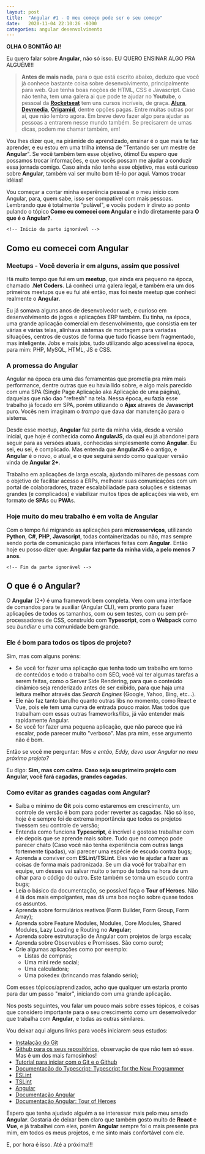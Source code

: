 ```yaml
---
layout: post
title:  "Angular #1 - O meu começo pode ser o seu começo"
date:   2020-11-04 22:10:26 -0300
categories: angular desenvolvimento
---
```


**OLHA O BONITÃO AI!**

Eu quero falar sobre **Angular**, não só isso. EU QUERO ENSINAR ALGO PRA ALGUÉM!!!

>**Antes de mais nada**, para o que está escrito abaixo, deduzo que você já conhece bastante coisa sobre desenvolvimento, principalmente para web. Que tenha boas noções de HTML, CSS e Javascript.
>Caso não tenha, tem uma galera ai que pode te ajudar no **Youtube**, o pessoal da [**Rocketseat**](https://rocketseat.com.br/) tem uns cursos incríveis, de graça. [**Alura**](https://www.alura.com.br/), [**Devmedia**](https://www.devmedia.com.br/), [**Origamid**](https://www.origamid.com/), dentre opções pagas. Entre muitas outras por aí, que não lembro agora. Em breve devo fazer algo para ajudar as pessoas a entrarem nesse mundo também. Se precisarem de umas dicas, podem me chamar também, em!

Vou lhes dizer que, na pirâmide do aprendizado, ensinar é o que mais te faz aprender, e eu estou em uma trilha intensa de "Tentando ser um mestre de **Angular**". Se você também tem esse objetivo, ótimo! Eu espero que possamos trocar informações, e que vocês possam me ajudar a conduzir essa jornada comigo. Caso ainda não tenha esse objetivo, mas está curioso sobre **Angular**, também vai ser muito bom tê-lo por aqui. Vamos trocar idéias!

Vou começar a contar minha experência pessoal e o meu inicio com Angular, para, quem sabe, isso ser compatível com mais pessoas. Lembrando que é totalmente "pulável", e vocês podem ir direto ao ponto pulando o tópico **Como eu comecei com Angular** e indo diretamente para **O que é o Angular?**.

```<!-- Inicio da parte ignorável -->```
## Como eu comecei com Angular

### Meetups - Você deveria ir em alguns, assim que possível

Há muito tempo que fui em um **meetup**, que ainda era pequeno na época, chamado **.Net Coders**. Lá conheci uma galera legal, e também era um dos primeiros meetups que eu fui até então, mas foi neste meetup que conheci realmente o **Angular**.

Eu já somava alguns anos de desenvolvedor web, e curioso em desenvolvimento de jogos e aplicações ERP também. Eu tinha, na época, uma grande aplicação comercial em desenvolvimento, que consistia em ter várias e várias telas, alinhava sistemas de montagem para variadas situações, centros de custos de forma que tudo ficasse bem fragmentado, mas inteligente. Jobs e mais jobs, tudo utilizando algo acessível na época, para mim: PHP, MySQL, HTML, JS e CSS.

### A promessa do Angular

Angular na época era uma das ferramentas que prometia pra mim mais performance, dentre outras que eu havia lido sobre, e algo mais parecido com uma SPA (Single Page Aplicação aka Aplicação de uma página), daquelas que não dao "refresh" na tela. Nessa época, eu fazia esse trabalho já focado em SPA, porém utilizando o **Ajax** através de **Javascript** puro. Vocês nem imaginam o *trampo* que dava dar manutenção para o sistema.

Desde esse meetup, **Angular** faz parte da minha vida, desde a versão inicial, que hoje é conhecida como **AngularJS**, da qual eu já abandonei para seguir para as versões atuais, conhecidas simplesmente como **Angular**. Eu sei, eu sei, é complicado. Mas entenda que **AngularJS** é o antigo, e **Angular** é o novo, o atual, e o que seguirá sendo como qualquer versão vinda de **Angular 2+**.

Trabalho em aplicações de larga escala, ajudando milhares de pessoas com o objetivo de facilitar acesso a ERPs, melhorar suas comunicações com um portal de colaboradores, trazer escalabiliadade para soluções e sistemas grandes (e complicados) e viabilizar muitos tipos de aplicações via web, em formato de **SPA**s ou **PWA**s.

### Hoje muito do meu trabalho é em volta de Angular

Com o tempo fui migrando as aplicações para **microsserviços**, utilizando **Python**, **C#**, **PHP**, **Javascript**, todas containerizadas ou não, mas sempre sendo porta de comunicação para interfaces feitas com **Angular**. Então hoje eu posso dizer que: **Angular faz parte da minha vida, a pelo menos 7 anos**.

```<!-- Fim da parte ignorável -->```

## O que é o Angular?

O **Angular** (2+) é uma framework bem completa. Vem com uma interface de comandos para te auxiliar (Angular CLI), vem pronto para fazer aplicações de todos os tamanhos, com ou sem testes, com ou sem pré-processadores de CSS, construído com **Typescript**, com o **Webpack** como seu *bundler* e uma comunidade bem grande.

### Ele é bom para todos os tipos de projeto?

Sim, mas com alguns poréns: 
* Se você for fazer uma aplicação que tenha todo um trabalho em torno de conteúdos e todo o trabalho com SEO, você vai ter algumas tarefas a serem feitas, como o Server Side Rendering, para que o conteúdo dinâmico seja renderizado antes de ser exibido, para que haja uma leitura melhor através das *Search Engines* (Google, Yahoo, Bing, etc...).
* Ele não faz tanto barulho quanto outras libs no momento, como React e Vue, pois ele tem uma curva de entrada pouco maior. Mas todos que trabalham com essas outras frameworks/libs, já vão entender mais rapidamente Angular.
* Se você for fazer uma pequena aplicação, que não parece que irá escalar, pode parecer muito "verboso". Mas pra mim, esse argumento não é bom.

Então se você me perguntar: *Mas e então, Eddy, devo usar Angular no meu próximo projeto?*

Eu digo: **Sim, mas com calma. Caso seja seu primeiro projeto com Angular, você fará cagadas, grandes cagadas**.

### Como evitar as grandes cagadas com Angular?

* Saiba o minimo de **Git** pois como estaremos em crescimento, um controle de versão é bom para poder reverter as cagadas. Não só isso, hoje é e sempre foi de extrema importância que todos os projetos tivessem seu controle de versão;
* Entenda como funciona **Typescript**, é incrível e gostoso trabalhar com ele depois que se aprende mais sobre. Tudo que no começo pode parecer chato (Caso você não tenha experiência com outras langs fortemente tipadas), vai parecer uma espécie de escudo contra bugs;
* Aprenda a conviver com **ESLint**/**TSLint**. Eles vão te ajudar a fazer as coisas de forma mais padronizada. Se um dia você for trabalhar em equipe, um desses vai salvar muito o tempo de todos na hora de um olhar para o código do outro. Este também se torna um escudo contra bugs;
* Leia o básico da documentação, se possível faça o **Tour of Heroes**. Não é lá dos mais empolgantes, mas dá uma boa noção sobre quase todos os assuntos.
* Aprenda sobre formulários reativos (Form Builder, Form Group, Form Array);
* Aprenda sobre Feature Modules, Modules, Core Modules, Shared Modules, Lazy Loading e Routing no **Angular**;
* Aprenda sobre estruturação de Angular com projetos de larga escala;
* Aprenda sobre Observables e Promisses. São como ouro!;
* Crie algumas aplicações como por exemplo:
    * Listas de compras;
    * Uma mini rede social;
    * Uma calculadora;
    * Uma pokedex (brincando mas falando sério);

Com esses tópicos/aprendizados, acho que qualquer um estaria pronto para dar um passo "maior", iniciando com uma grande aplicação.

Nos posts seguintes, vou falar um pouco mais sobre esses tópicos, e coisas que considero importante para o seu crescimento como um desenvolvedor que trabalha com **Angular**, e todas as outras similares.

Vou deixar aqui alguns links para vocês iniciarem seus estudos:
* [Instalação do Git](https://git-scm.com/)
* [Github para os seus repositórios](https://github.com/), observação de que não tem só esse. Mas é um dos mais famosinhos!
* [Tutorial para iniciar com o Git e o Github](http://devfuria.com.br/git/tutorial-iniciando-git/)
* [Documentação do Typescript: Typescript for the New Programmer](https://www.typescriptlang.org/docs/handbook/typescript-from-scratch.html)
* [ESLint](https://eslint.org/)
* [TSLint](https://palantir.github.io/tslint/)
* [Angular](https://angular.io/)
* [Documentação Angular](https://angular.io/docs)
* [Documentação Angular: Tour of Heroes](https://angular.io/tutorial)

Espero que tenha ajudado alguém a se interessar mais pelo meu amado **Angular**. Gostaria de deixar bem claro que também gosto muito de **React** e **Vue**, e já trabalhei com eles, porém **Angular** sempre foi o mais presente pra mim, em todos os meus projetos, e me sinto mais confortável com ele.

E, por hora é isso. Até a próxima!!!